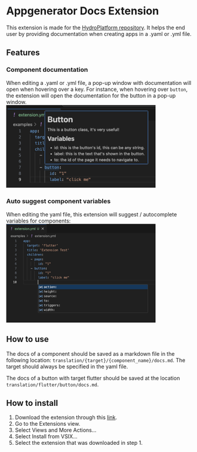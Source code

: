 # Appgenerator Docs Extension

This extension is made for the [HydroPlatform repository](https://github.com/SiebeBosch/HydroPlatform). It helps the end user by providing documentation when creating apps in a .yaml or .yml file. 

## Features

### Component documentation
When editing a .yaml or .yml file, a pop-up window with documentation will open when hovering over a key. For instance, when hovering over `button`, the extension will open the documentation for the button in a pop-up window.
<br/>
<img src="https://github.com/Iconica-Development/appgenerator-docs-vsc-extension/blob/master/assets/readme/docs_example.png?raw=true" alt="drawing" width="400"/>

### Auto suggest component variables
When editing the yaml file, this extension will suggest / autocomplete variables for components:
<br/>
<img src="https://github.com/Iconica-Development/appgenerator-docs-vsc-extension/blob/master/assets/readme/autofill_example.png?raw=true" alt="drawing" width="400"/>

## How to use
The docs of a component should be saved as a markdown file in the following location: `translation/{target}/{component_name}/docs.md`. The target should always be specified in the yaml file.

The docs of a button with target flutter should be saved at the location `translation/flutter/button/docs.md`.

## How to install

1. Download the extension through this [link](https://github.com/Iconica-Development/appgenerator-docs-vsc-extension/raw/refs/heads/master/releases/hydro-platform-0.0.5.vsix).
2. Go to the Extensions view.
3. Select Views and More Actions...
4. Select Install from VSIX...
5. Select the extension that was downloaded in step 1.